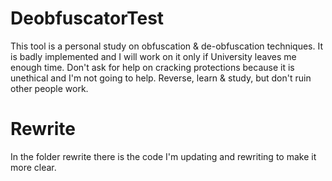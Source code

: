 # DeobfuscatorTest
This tool is a personal study on obfuscation & de-obfuscation techniques. It is badly implemented and I will work on it only if University leaves me enough time.
Don't ask for help on cracking protections because it is unethical and I'm not going to help. Reverse, learn & study, but don't ruin other people work.
# Rewrite
In the folder rewrite there is the code I'm updating and rewriting to make it more clear.
